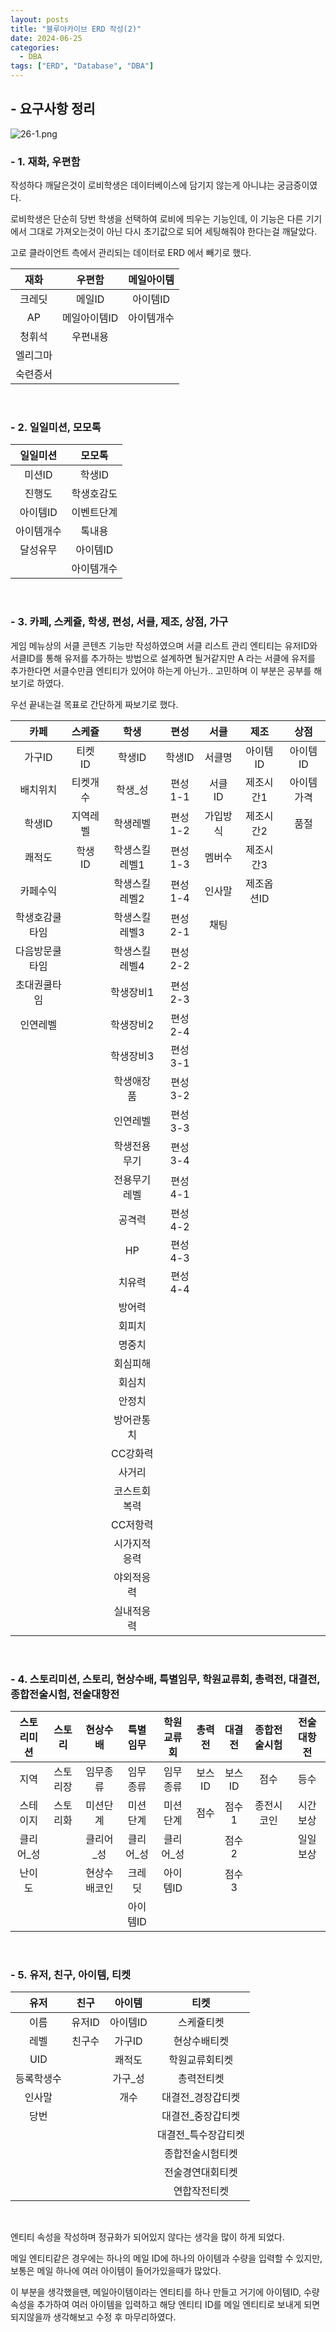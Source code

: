 ```yaml
---
layout: posts
title: "블루아카이브 ERD 작성(2)"
date: 2024-06-25
categories:
  - DBA
tags: ["ERD", "Database", "DBA"]
---
```


## - 요구사항 정리

![26-1.png](/assets/img/26-1.png)

### - 1. 재화, 우편함

작성하다 깨달은것이 로비학생은 데이터베이스에 담기지 않는게 아니냐는 궁금증이였다.

로비학생은 단순히 당번 학생을 선택하여 로비에 띄우는 기능인데, 이 기능은 다른 기기에서 그대로 가져오는것이 아닌 다시 초기값으로 되어 세팅해줘야 한다는걸 깨달았다.

고로 클라이언트 측에서 관리되는 데이터로 ERD 에서 빼기로 했다.

|재화|우편함|메일아이템|
|:---:|:---:|:---:|
|크레딧|메일ID|아이템ID|
|AP|메일아이템ID|아이템개수|
|청휘석|우편내용||
|엘리그마|||
|숙련증서|||

<br>

### - 2. 일일미션, 모모톡

|일일미션|모모톡|
|:---:|:---:|
|미션ID|학생ID|
|진행도|학생호감도|
|아이템ID|이벤트단계|
|아이템개수|톡내용|
|달성유무|아이템ID|
||아이템개수|

<br>

### - 3. 카페, 스케쥴, 학생, 편성, 서클, 제조, 상점, 가구

게임 메뉴상의 서클 콘텐츠 기능만 작성하였으며 서클 리스트 관리 엔티티는 유저ID와 서클ID를 통해 유저를 추가하는 방법으로 설계하면 될거같지만 A 라는 서클에 유저를 추가한다면 서클수만큼 엔티티가 있어야 하는게 아닌가.. 고민하며 이 부분은 공부를 해보기로 하였다.

우선 끝내는걸 목표로 간단하게 짜보기로 했다.

|카페|스케쥴|학생|편성|서클|제조|상점|
|:---:|:---:|:---:|:---:|:---:|:---:|:---:|
|가구ID|티켓ID|학생ID|학생ID|서클명|아이템ID|아이템ID|
|배치위치|티켓개수|학생_성|편성1-1|서클ID|제조시간1|아이템가격|
|학생ID|지역레벨|학생레벨|편성1-2|가입방식|제조시간2|품절|
|쾌적도|학생ID|학생스킬레벨1|편성1-3|멤버수|제조시간3||
|카페수익||학생스킬레벨2|편성1-4|인사말|제조옵션ID||
|학생호감쿨타임||학생스킬레벨3|편성2-1|채팅|||
|다음방문쿨타임||학생스킬레벨4|편성2-2||||
|초대권쿨타임||학생장비1|편성2-3||||
|인연레벨||학생장비2|편성2-4||||
|||학생장비3|편성3-1||||
|||학생애장품|편성3-2||||
|||인연레벨|편성3-3||||
|||학생전용무기|편성3-4||||
|||전용무기레벨|편성4-1||||
|||공격력|편성4-2||||
|||HP|편성4-3||||
|||치유력|편성4-4||||
|||방어력|||||
|||회피치|||||
|||명중치|||||
|||회심피해|||||
|||회심치|||||
|||안정치|||||
|||방어관통치|||||
|||CC강화력|||||
|||사거리|||||
|||코스트회복력|||||
|||CC저항력|||||
|||시가지적응력|||||
|||야외적응력|||||
|||실내적응력|||||

<br>

### - 4. 스토리미션, 스토리, 현상수배, 특별임무, 학원교류회, 총력전, 대결전, 종합전술시험, 전술대항전

|스토리미션|스토리|현상수배|특별임무|학원교류회|총력전|대결전|종합전술시험|전술대항전|
|:---:|:---:|:---:|:---:|:---:|:---:|:---:|:---:|:---:|
|지역|스토리장|임무종류|임무종류|임무종류|보스ID|보스ID|점수|등수|
|스테이지|스토리화|미션단계|미션단계|미션단계|점수|점수1|종전시코인|시간보상|
|클리어_성||클리어_성|클리어_성|클리어_성||점수2||일일보상|
|난이도||현상수배코인|크레딧|아이템ID||점수3|||유저ID|
||||아이템ID||||||

<br>

### - 5. 유저, 친구, 아이템, 티켓

|유저|친구|아이템|티켓|
|:---:|:---:|:---:|:---:|
|이름|유저ID|아이템ID|스케쥴티켓
|레벨|친구수|가구ID|현상수배티켓
|UID||쾌적도|학원교류회티켓
|등록학생수||가구_성|총력전티켓
|인사말||개수|대결전_경장갑티켓
|당번|||대결전_중장갑티켓
||||대결전_특수장갑티켓
||||종합전술시험티켓
||||전술경연대회티켓
||||연합작전티켓

<br>

엔티티 속성을 작성하며 정규화가 되어있지 않다는 생각을 많이 하게 되었다.

메일 엔티티같은 경우에는 하나의 메일 ID에 하나의 아이템과 수량을 입력할 수 있지만, 보통은 메일 하나에 여러 아이템이 들어가있을때가 많았다.

이 부분을 생각했을땐, 메일아이템이라는 엔티티를 하나 만들고 거기에 아이템ID, 수량 속성을 추가하여 여러 아이템을 입력하고 해당 엔티티 ID를 메일 엔티티로 보내게 되면 되지않을까 생각해보고 수정 후 마무리하였다.
